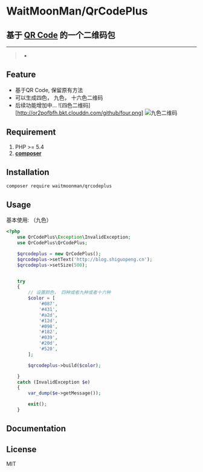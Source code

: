 # WaitMoonMan/QrCodePlus

## 基于 [QR Code](https://github.com/endroid/QrCode) 的一个二维码包
***

> * 

## Feature
 - 基于QR Code, 保留原有方法
 - 可以生成四色， 九色， 十六色二维码
 - 后续功能增加中...
 ![四色二维码][http://or2pofbfh.bkt.clouddn.com/github/four.png]
 ![九色二维码](http://or2pofbfh.bkt.clouddn.com/github/nine.png)
 
## Requirement

1. PHP >= 5.4
2. **[composer](https://getcomposer.org/)**



## Installation

```shell
composer require waitmoonman/qrcodeplus
```

## Usage

基本使用: （九色）

```php
<?php
    use QrCodePlus\Exception\InvalidException;
    use QrCodePlus\QrCodePlus;

    $qrcodeplus = new QrCodePlus();
    $qrcodeplus->setText('http://blog.shiguopeng.cn');
    $qrcodeplus->setSize(500);


    try
    {
        // 设置颜色， 四种或者九种或者十六种
        $color = [
            '#087',
            '#431',
            '#a2d',
            '#12d',
            '#098',
            '#182',
            '#039',
            '#20d',
            '#520',
        ];

        $qrcodeplus->build($color);

    }
    catch (InvalidException $e)
    {
        var_dump($e->getMessage());

        exit();
    }
```





## Documentation

## License

MIT
